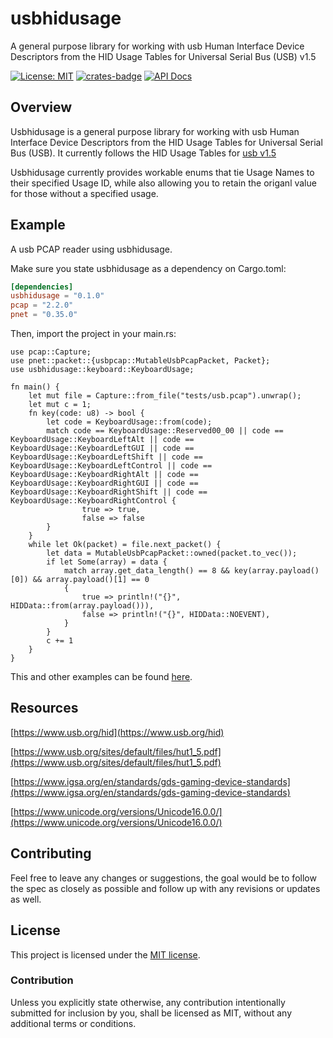 # usbhidusage

A general purpose library for working with usb Human Interface Device Descriptors from the HID Usage Tables for Universal Serial Bus (USB) v1.5

[![License: MIT](https://img.shields.io/badge/license-MIT-blue.svg)](https://opensource.org/licenses/MIT)
[![crates-badge](https://img.shields.io/crates/v/usbhidusage.svg)](https://crates.io/crates/usbhidusage)
[![API Docs](https://docs.rs/hyper/badge.svg)](https://docs.rs/usbhidusage)

## Overview

Usbhidusage is a general purpose library for working with usb Human Interface Device Descriptors from the HID Usage Tables for Universal Serial Bus (USB). It currently follows the HID Usage Tables for [usb v1.5](https://usb.org/sites/default/files/hut1_5.pdf)

Usbhidusage currently provides workable enums that tie Usage Names to their specified Usage ID, while also allowing you to retain the origanl value for those without a specified usage.
## Example

A usb PCAP reader using usbhidusage.

Make sure you state usbhidusage as a dependency on Cargo.toml:

```toml
[dependencies]
usbhidusage = "0.1.0"
pcap = "2.2.0"
pnet = "0.35.0"
```
Then, import the project in your main.rs:

```rust,no_run
use pcap::Capture;
use pnet::packet::{usbpcap::MutableUsbPcapPacket, Packet};
use usbhidusage::keyboard::KeyboardUsage;

fn main() {
    let mut file = Capture::from_file("tests/usb.pcap").unwrap();
    let mut c = 1;
    fn key(code: u8) -> bool {
        let code = KeyboardUsage::from(code);
        match code == KeyboardUsage::Reserved00_00 || code == KeyboardUsage::KeyboardLeftAlt || code == KeyboardUsage::KeyboardLeftGUI || code == KeyboardUsage::KeyboardLeftShift || code == KeyboardUsage::KeyboardLeftControl || code == KeyboardUsage::KeyboardRightAlt || code == KeyboardUsage::KeyboardRightGUI || code == KeyboardUsage::KeyboardRightShift || code == KeyboardUsage::KeyboardRightControl {
                true => true,
                false => false
        }
    }
    while let Ok(packet) = file.next_packet() {
        let data = MutableUsbPcapPacket::owned(packet.to_vec());
        if let Some(array) = data {
            match array.get_data_length() == 8 && key(array.payload()[0]) && array.payload()[1] == 0
            {
                true => println!("{}", HIDData::from(array.payload())),
                false => println!("{}", HIDData::NOEVENT),
            }
        }
        c += 1
    }
}

```

This and other examples can be found [here][examples].

[examples]: https://github.com/Cry-Tokyo/usbhidusage/tree/master/examples


## Resources
[https://www.usb.org/hid](https://www.usb.org/hid)

[https://www.usb.org/sites/default/files/hut1_5.pdf](https://www.usb.org/sites/default/files/hut1_5.pdf)

[https://www.igsa.org/en/standards/gds-gaming-device-standards](https://www.igsa.org/en/standards/gds-gaming-device-standards)

[https://www.unicode.org/versions/Unicode16.0.0/](https://www.unicode.org/versions/Unicode16.0.0/)


## Contributing

Feel free to leave any changes or suggestions, the goal would be to follow the spec as closely as possible and follow up with any revisions or updates as well.


## License

This project is licensed under the [MIT license].

[MIT license]: https://github.com/Cry-Tokyo/usbhidusage/blob/main/LICENSE

### Contribution

Unless you explicitly state otherwise, any contribution intentionally submitted
for inclusion by you, shall be licensed as MIT, without any additional
terms or conditions.

